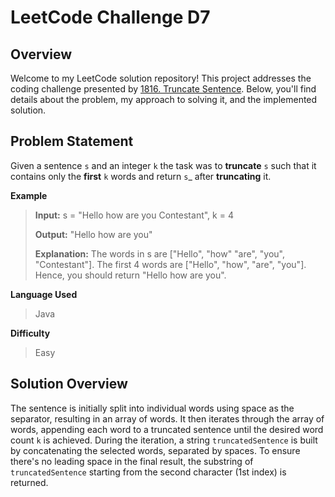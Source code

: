 
# LeetCode Challenge D7

## Overview

Welcome to my LeetCode solution repository! This project addresses the coding challenge presented by [1816.  Truncate Sentence](https://leetcode.com/problems/truncate-sentence/). Below, you'll find details about the problem, my approach to solving it, and the implemented solution.

## Problem Statement
Given a sentence `s`​​​​​​ and an integer `k`​​​​​​ the task was to **truncate**  `s`​​​​​​ such that it contains only the **first**  `k`​​​​​​ words and return `s`​​​​_​​ after  **truncating**  it.



**Example**

>**Input:** s = "Hello how are you Contestant", k = 4
>
>**Output:** "Hello how are you"
>
>**Explanation:** The words in s are ["Hello", "how" "are", "you", "Contestant"].
The first 4 words are ["Hello", "how", "are", "you"].
Hence, you should return "Hello how are you".

**Language Used**
> Java

**Difficulty**

> Easy



## Solution Overview
The sentence is initially split into individual words using space as the separator, resulting in an array of words. It then iterates through the array of words, appending each word to a truncated sentence until the desired word count `k` is achieved. During the iteration, a string `truncatedSentence` is built by concatenating the selected words, separated by spaces. To ensure there's no leading space in the final result, the substring of `truncatedSentence` starting from the second character (1st index) is returned.

